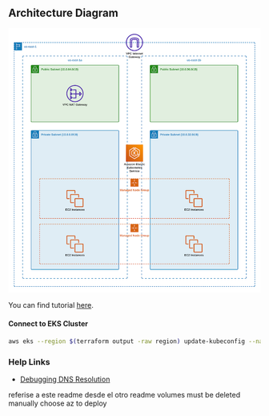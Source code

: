 ## Architecture Diagram
![Diagram](assets/architecture_diagram.png?raw=true "Architecture Diagram")

You can find tutorial [here](https://antonputra.com/mazon/create-eks-cluster-using-terraform-modules/).


#### Connect to EKS Cluster
```bash
aws eks --region $(terraform output -raw region) update-kubeconfig --name $(terraform output -raw cluster_name)
```

### Help Links

- [Debugging DNS Resolution](https://kubernetes.io/docs/tasks/administer-cluster/dns-debugging-resolution/)




referise a este readme desde el otro readme
volumes must be deleted manually
choose az to deploy